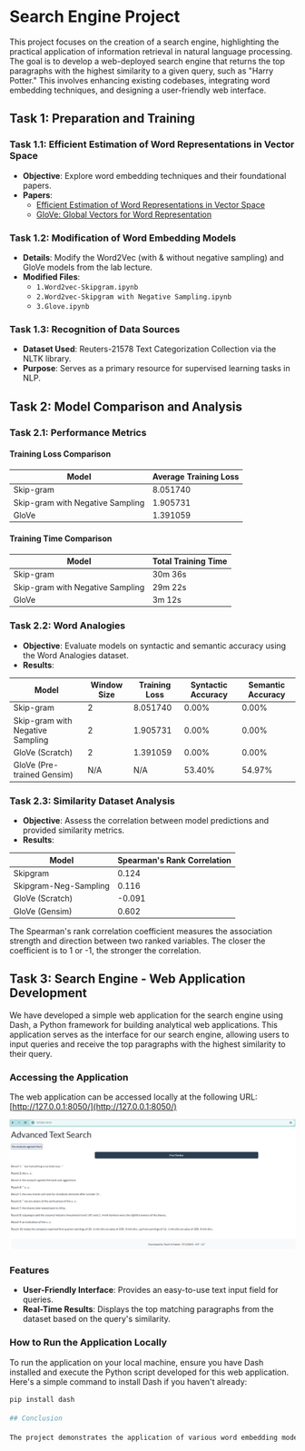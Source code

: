 # Search Engine Project

This project focuses on the creation of a search engine, highlighting the practical application of information retrieval in natural language processing. The goal is to develop a web-deployed search engine that returns the top paragraphs with the highest similarity to a given query, such as "Harry Potter." This involves enhancing existing codebases, integrating word embedding techniques, and designing a user-friendly web interface.

## Task 1: Preparation and Training

### Task 1.1: Efficient Estimation of Word Representations in Vector Space

- **Objective**: Explore word embedding techniques and their foundational papers.
- **Papers**:
  - [Efficient Estimation of Word Representations in Vector Space](https://arxiv.org/pdf/1301.3781.pdf)
  - [GloVe: Global Vectors for Word Representation](https://aclanthology.org/D14-1162.pdf)


### Task 1.2: Modification of Word Embedding Models

- **Details**: Modify the Word2Vec (with & without negative sampling) and GloVe models from the lab lecture.
- **Modified Files**:
  - `1.Word2vec-Skipgram.ipynb`
  - `2.Word2vec-Skipgram with Negative Sampling.ipynb`
  - `3.Glove.ipynb`

### Task 1.3: Recognition of Data Sources

- **Dataset Used**: Reuters-21578 Text Categorization Collection via the NLTK library.
- **Purpose**: Serves as a primary resource for supervised learning tasks in NLP.

## Task 2: Model Comparison and Analysis

### Task 2.1: Performance Metrics

#### Training Loss Comparison

| Model | Average Training Loss |
|-------|-----------------------|
| Skip-gram | 8.051740 |
| Skip-gram with Negative Sampling | 1.905731 |
| GloVe | 1.391059 |

#### Training Time Comparison

| Model | Total Training Time |
|-------|---------------------|
| Skip-gram | 30m 36s |
| Skip-gram with Negative Sampling | 29m 22s |
| GloVe | 3m 12s |

### Task 2.2: Word Analogies

- **Objective**: Evaluate models on syntactic and semantic accuracy using the Word Analogies dataset.
- **Results**:

| Model | Window Size | Training Loss | Syntactic Accuracy | Semantic Accuracy |
|-------|-------------|---------------|--------------------|-------------------|
| Skip-gram | 2 | 8.051740 | 0.00% | 0.00% |
| Skip-gram with Negative Sampling | 2 | 1.905731 | 0.00% | 0.00% |
| GloVe (Scratch) | 2 | 1.391059 | 0.00% | 0.00% |
| GloVe (Pre-trained Gensim) | N/A | N/A | 53.40% | 54.97% |

### Task 2.3: Similarity Dataset Analysis

- **Objective**: Assess the correlation between model predictions and provided similarity metrics.
- **Results**:

| Model | Spearman's Rank Correlation |
|-------|-----------------------------|
| Skipgram | 0.124 |
| Skipgram-Neg-Sampling | 0.116 |
| GloVe (Scratch) | -0.091 |
| GloVe (Gensim) | 0.602 |

The Spearman's rank correlation coefficient measures the association strength and direction between two ranked variables. The closer the coefficient is to 1 or -1, the stronger the correlation.

## Task 3: Search Engine - Web Application Development

We have developed a simple web application for the search engine using Dash, a Python framework for building analytical web applications. This application serves as the interface for our search engine, allowing users to input queries and receive the top paragraphs with the highest similarity to their query.

### Accessing the Application

The web application can be accessed locally at the following URL: [http://127.0.0.1:8050/](http://127.0.0.1:8050/)

![Web Application Interface](screenshots/app.png)


### Features

- **User-Friendly Interface**: Provides an easy-to-use text input field for queries.
- **Real-Time Results**: Displays the top matching paragraphs from the dataset based on the query's similarity.

### How to Run the Application Locally

To run the application on your local machine, ensure you have Dash installed and execute the Python script developed for this web application. Here's a simple command to install Dash if you haven't already:

```bash
pip install dash

## Conclusion

The project demonstrates the application of various word embedding models in creating an efficient search engine. Through the comparison of different models, we identify the strengths and weaknesses of each approach, with the pre-trained GloVe model showing significant advantages in terms of efficiency and accuracy in capturing word relationships.
